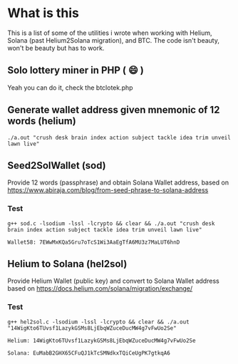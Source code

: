 # What is this
This is a list of some of the utilities i wrote when working with Helium, Solana (past Helium2Solana migration), and BTC.
The code isn't beauty, won't be beauty but has to work.

## Solo lottery miner in PHP ( 😄 )
Yeah you can do it, check the btclotek.php

## Generate wallet address given mnemonic of 12 words (helium)
`./a.out "crush desk brain index action subject tackle idea trim unveil lawn live"`


## Seed2SolWallet (sod)
Provide 12 words (passphrase) and obtain Solana Wallet address, 
based on https://www.abiraja.com/blog/from-seed-phrase-to-solana-address


### Test

`g++ sod.c -lsodium -lssl -lcrypto && clear && ./a.out "crush desk brain index action subject tackle idea trim unveil lawn live"`

`Wallet58: 7EWwMxKQa5Gru7oTcS1Wi3AaEgTfA6MU3z7MaLUT6hnD`  



## Helium to Solana (hel2sol)
Provide Helium Wallet (public key) and convert to Solana Wallet address
based on https://docs.helium.com/solana/migration/exchange/

### Test
`g++ hel2sol.c -lsodium -lssl -lcrypto && clear && ./a.out  "14WigKto6TUvsf1LazykGSMs8LjEbqWZuceDucMW4g7vFwUo2Se"`

`Helium: 14WigKto6TUvsf1LazykGSMs8LjEbqWZuceDucMW4g7vFwUo2Se`

`Solana: EuMabB2GHX65CFuQJ1kTcSMNdkxTQiCeUgPK7gtkqA6`
